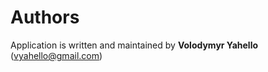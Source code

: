 Authors
=======

Application is written and maintained by **Volodymyr Yahello** ([vyahello@gmail.com](vyahello@gmail.com))